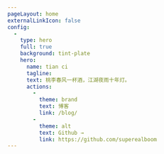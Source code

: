 ```yaml
---
pageLayout: home
externalLinkIcon: false
config:
  -
    type: hero
    full: true
    background: tint-plate
    hero:
      name: tian ci
      tagline: 
      text: 桃李春风一杯酒，江湖夜雨十年灯。
      actions:
        -
          theme: brand
          text: 博客
          link: /blog/
        -
          theme: alt
          text: Github →
          link: https://github.com/superealboom
---
```

